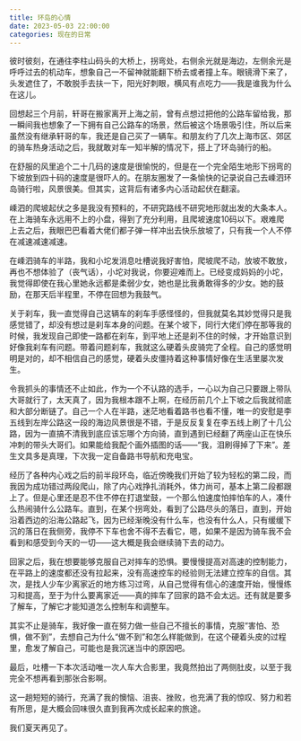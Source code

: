 ```yaml
---
title: 环岛的心情
date: 2023-05-03 22:00:00
categories: 现在的日常
---
```

彼时彼刻，在通往李柱山码头的大桥上，拐弯处，右侧余光就是海边，左侧余光是呼呼过去的机动车，想象自己一不留神就能翻下桥去或者撞上车。眼镜滑下来了，头发遮住了，不敢脱手去扶一下，阳光好刺眼，横风有点吃力——我是谁我为什么在这儿。

回想起三个月前，轩哥在搬家离开上海之前，曾有点想过把他的公路车留给我，那一瞬间我也想象了一下拥有自己公路车的场景，然后被这个场景吸引住，所以后来虽然没有继承轩哥的车，我还是自己买了一辆车。和朋友约了几次上海市区、郊区的骑车热身活动之后，我就敢对车一知半解的情况下，搭上了环岛骑行的船。

在舒服的风里追个二十几码的速度是很愉悦的，但是在一个完全陌生地形下拐弯的下坡放到四十码的速度是很吓人的。在朋友圈发了一条愉快的记录说自己去嵊泗环岛骑行啦，风景很美。但其实，这背后有诸多内心活动起伏在翻滚。

嵊泗的爬坡起伏之多是我没有预料的，不研究路线不研究地形就出发的大条本人。在上海骑车永远用不上的小盘，得到了充分利用，且爬坡速度10码以下。艰难爬上去之后，我眼巴巴看着大佬们都子弹一样冲出去快乐放坡了，只有我一个人不停在减速减速减速。

在嵊泗骑车的半路，我和小坨发消息吐槽说我好害怕，爬坡爬不动，放坡不敢放，再也不想体验了（丧气话），小坨对我说，你要迎难而上。已经变成妈妈的小坨，我觉得即使在我心里她永远都是柔弱少女，她也是比我勇敢得多的少女。她的鼓励，在那天后半程里，不停在回想为我鼓气。

关于刹车，我一直觉得自己这辆车的刹车手感怪怪的，但我就莫名其妙觉得只是我感觉错了，却没有想过是刹车本身的问题。在某个坡下，同行大佬们停在那等我的时候，我发现自己即使一路都在刹车，到平地上还是刹不住的时候，才开始意识到好像我刹车有问题。带着问题刹车，我就这么硬着头皮骑完了全程。自己的感觉明明是对的，却不相信自己的感觉，硬着头皮僵持着这种事情好像在生活里屡次发生。

令我抓头的事情还不止如此，作为一个不认路的选手，一心以为自己只要跟上带队大哥就行了，太天真了，因为我根本跟不上啊，在经历前几个上下坡之后我就彻底和大部分断链了。自己一个人在半路，迷茫地看着路书也看不懂，唯一的安慰是李五线到左岸公路这一段的海边风景很是不错，于是反反复复在李五线上刷了十几公路，因为一直搞不清我到底应该忘哪个方向骑，直到遇到已经翻了两座山正在快乐冲刺的带头大哥们。如果能给我配个画外插图的话——“我，泪刷得掉了下来”。差生文具多是真理，下次我一定自备路书导航和充电宝。

经历了各种内心戏之后的前半段环岛，临近傍晚我们开始了较为轻松的第二段，而我因为成功错过两段爬山，除了内心戏挣扎消耗外，体力尚可，基本上第二段都跟上了。但是心里还是忍不住不停在打退堂鼓，一个那么怕速度怕摔怕车的人，凑什么热闹骑什么公路车。直到，在某个拐弯处，看到了公路尽头的落日，直到，开始沿着西边的沿海公路起飞，因为已经渐晚没有什么车，也没有什么人，只有缓缓下沉的落日在我侧旁，我停不下车也舍不得不去看它，嗯，如果不是因为骑车我不会看到和感受到今天的一切——这大概是我会继续骑下去的动力。

回家之后，我在想要能够克服自己对摔车的恐惧。要慢慢提高对高速的控制能力，在平路上的速度都还没有拉起来，没有高速控车的经验则无法建立控车的自信。其次，是找人少车少离家近的地方练习过弯，从自己觉得有信心的速度开始，慢慢练习和提高，至于为什么要离家近——真的摔车了回家的路不会太远。还有就是要多了解车，了解它才能知道怎么控制车和调整车。

其实不止是骑车，我好像一直在努力做一些自己不擅长的事情，克服“害怕、恐惧，做不到”，去想自己为什么“做不到”和怎么样能做到，在这个硬着头皮的过程里，愈发了解自己，可能也是我沉迷当中的原因吧。

最后，吐槽一下本次活动唯一次人车大合影里，我竟然拍出了两侧肚皮，以至于我完全不想再看到那张合影啊。

这一趟短短的骑行，充满了我的懊恼、沮丧、挫败，也充满了我的惊叹、努力和若有所思，是大概会回味很久直到我再次成长起来的旅途。

我们夏天再见了。
